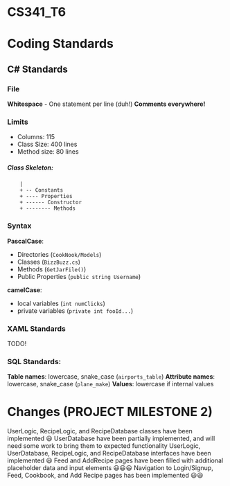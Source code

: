 ﻿# CS341_T6

# Coding Standards

## C# Standards
### File
**Whitespace** - One statement per line (duh!)
**Comments everywhere!**
### Limits
- Columns: 115
- Class Size: 400 lines
- Method size: 80 lines
##### Class Skeleton:
  ```FooClass
	  |
	  + -- Constants
	  + ---- Properties 
	  + ------ Constructor
	  + -------- Methods
  ```

### Syntax
**PascalCase**:
- Directories (`CookNook/Models`)
- Classes (`BizzBuzz.cs`)
- Methods (`GetJarFile()`)
- Public Properties (`public string Username`)

**camelCase**:
- local variables (`int numClicks`)
- private variables (`private int fooId...`)

### XAML Standards
TODO!

### SQL Standards:
**Table names**: lowercase, snake_case (`airports_table`)
**Attribute names**: lowercase, snake_case (`plane_make`)
**Values**: lowercase if internal values 

# Changes (PROJECT MILESTONE 2)
UserLogic, RecipeLogic, and RecipeDatabase classes have been implemented 😃
UserDatabase have been partially implemented, and will need some work to bring them to expected functionality 
UserLogic, UserDatabase, RecipeLogic, and RecipeDatabase interfaces have been implemented 😃
Feed and AddRecipe pages have been filled with additional placeholder data and input elements 😃😃😃
Navigation to Login/Signup, Feed, Cookbook, and Add Recipe pages has been implemented 😃😃
